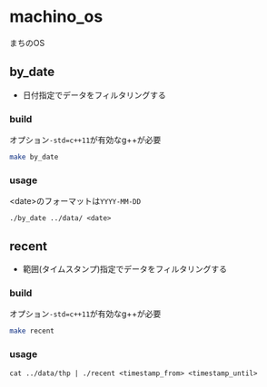 # machino_os

まちのOS


## by_date

* 日付指定でデータをフィルタリングする

### build
オプション```-std=c++11```が有効なg++が必要

```sh
make by_date
```

### usage
\<date\>のフォーマットは```YYYY-MM-DD```

```
./by_date ../data/ <date>
```


## recent

* 範囲(タイムスタンプ)指定でデータをフィルタリングする

### build
オプション```-std=c++11```が有効なg++が必要

```sh
make recent
```

### usage
```
cat ../data/thp | ./recent <timestamp_from> <timestamp_until>
```
